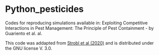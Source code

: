 # Python_pesticides

Codes for reproducing simulations available in: Exploiting Competitive Interactions in Pest Management: The Principle of Pest Containment - by Guariento et al. al.

This code was addapted from [Strobl et al (2020)](https://github.com/MathOnco/AT_costOfResistance_LVModel) and is distributed under the GNU license V. 3.0.
